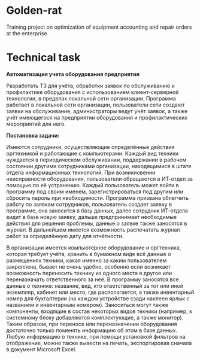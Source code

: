 # Golden-rat
Training project on optimization of equipment accounting and repair orders at the enterprise

# Technical task
**Автоматизация учета оборудования предприятия**

Разработать ТЗ для учёта, обработки заявок по обслуживанию и
профилактике оборудования с использованием клиент-серверной
технологии, в пределах локальной сети организации.
Программа работает в локальной сети организации, пользователи
сети создают заявки на обслуживание, администраторы ведут учёт заявок,
а также учёт имеющегося на предприятии оборудования и
профилактических мероприятий для него.

**Постановка задачи:**

Имеются сотрудники, осуществляющие определённые действия
оргтехникой и работающие с компьютерами. Каждый вид техники
нуждается в периодическом обслуживании, поддержании в рабочем
состоянии другими сотрудниками организации, находящимися в штате
отдела информационных технологий. При возникновении неисправности
оборудования, пользователи обращаются в ИТ-отдел за помощью по её
устранению. Каждый пользователь может войти в программу под своим
именем, зарегистрироваться под другим или сбросить пароль при
необходимости. Программа призвана облегчить работу по заявкам
сотрудников, пользователь создает заявку в программе, она заносится в
базу данных, далее сотрудник ИТ-отдела видит в базе новую заявку,
дальше предпринимает необходимые действия для решения проблемы,
данные о заявке также заносятся в журнал. В дальнейшем имеется
возможность распечатать журнал работ за определённую дату для
отчётности.

В организации имеется компьютерное оборудование и оргтехника,
которая требует учёта, хранить в бумажном виде всё данные о
размещениях техники, какая именно за каким пользователем закреплена,
бывает не очень удобно, особенно если возникает возможность
переносить технику из одного места в другое или переназначать
ответственного за неё. В программу заносятся все данные о технике:
название, вид, кто ответственный за тот или иной экземпляр, кабинет или
место, где располагается, а также инвентарный номер для бухгалтерии (на
каждом устройстве сзади наклеен ярлык с названием и инвентарным
номером). Заноситься могут также компоненты, входящие в состав
некоторых видов техники (например, к системному блоку добавляются
комплектующие, а также монитор). Таким образом, при переносе или
переназначении оборудования достаточно только поменять информацию
об этом в базе данных. Любую информацию о технике, при помощи
установкой фильтров на отображение, можно также вывести на печать,
экспортировав сначала в документ Microsoft Excel.
